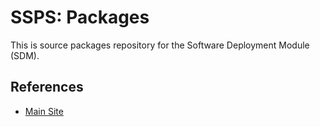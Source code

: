 SSPS: Packages
============

This is source packages repository for the Software Deployment Module (SDM).

References
----

* [Main Site](http://orpiske.net/ssps)
